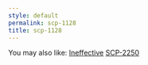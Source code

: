 ```yaml
---
style: default
permalink: scp-1128
title: scp-1128
---
```

You may also like:
[Ineffective](http://scp-wiki.net/ineffective)
[SCP-2250](http://scp-wiki.net/scp-2250)